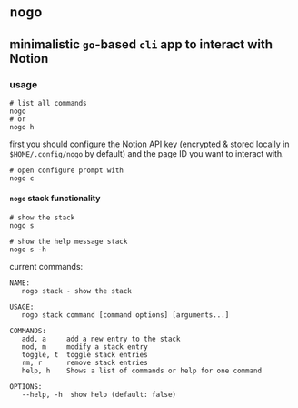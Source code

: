 # `nogo`
## minimalistic `go`-based `cli` app to interact with Notion

### usage

```shell
# list all commands
nogo
# or
nogo h
```

first you should configure the Notion API key (encrypted & stored locally in `$HOME/.config/nogo` by default) and the page ID you want to interact with.

```shell
# open configure prompt with
nogo c
```

#### `nogo` stack functionality
```shell
# show the stack
nogo s

# show the help message stack
nogo s -h
```

current commands:
```shell
NAME:
   nogo stack - show the stack

USAGE:
   nogo stack command [command options] [arguments...]

COMMANDS:
   add, a     add a new entry to the stack
   mod, m     modify a stack entry
   toggle, t  toggle stack entries
   rm, r      remove stack entries
   help, h    Shows a list of commands or help for one command

OPTIONS:
   --help, -h  show help (default: false)
```